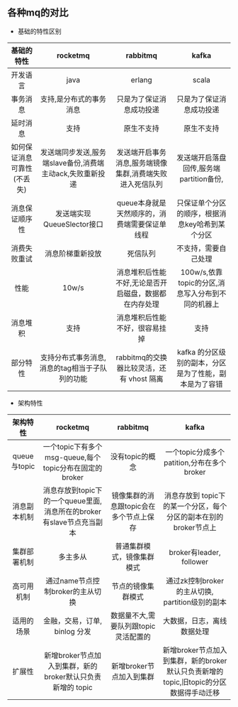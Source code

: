 ## 各种mq的对比


- 基础的特性区别

|基础的特性|rocketmq| rabbitmq|kafka|
|:------:|:------:|:-------:|:-------:|
|开发语言| java |erlang|scala|
|事务消息| 支持,是分布式的事务消息 |只是为了保证消息成功投递|只是为了保证消息成功投递|
|延时消息| 支持 |原生不支持|原生不支持|
|如何保证消息可靠性(不丢失)| 发送端同步发送,服务端slave备份,消费端主动ack,失败重新投递 |发送端开启事务消息,服务端镜像集群,消费端失败进入死信队列|发送端开启落盘回传,服务端partition备份,|
|消息保证顺序性|发送端实现QueueSlector接口 |queue本身就是天然顺序的，消费端需要保证单线程|只保证单个分区的顺序，根据消息key哈希到某个分区|
|消费失败重试|消息阶梯重新投放 |死信队列|不支持，需要自己处理|
|性能|10w/s |消息堆积后性能不好,无论是否开启磁盘，数据都在内存处理|100w/s,依靠topic的分区,消息写入分布到不同的机器上|
|消息堆积|支持|消息堆积后性能不好，很容易挂掉|支持|
|部分特性|支持分布式事务消息,消息的tag相当于子队列的功能|rabbitmq的交换器比较灵活，还有 vhost 隔离|kafka 的分区级别的副本，分区是为了性能，副本是为了容错|


- 架构特性

|架构特性|rocketmq| rabbitmq|kafka|
|:------:|:------:|:-------:|:-------:|
|queue与topic| 一个topic下有多个msg-queue,每个topic分布在固定的broker |没有topic的概念|一个topic分成多个patition,分布在多个broker|
|消息副本机制| 消息存放到topic下的一个queue里面,消息所在的broker有slave节点充当副本 |镜像集群的消息跟topic会在多个节点上保存|消息存放到 topic下的某一个分区，每个分区的副本在别的broker节点上|
|集群部署机制|多主多从|普通集群模式，镜像集群模式|broker有leader, follower|
|高可用机制|通过name节点控制broker的主从切换|节点的镜像集群模式|通过zk控制broker的主从切换, partition级别的副本|
|适用的场景|金融，交易，订单, binlog 分发|数据量不大,需要队列跟topic灵活配置的|大数据，日志，离线数据处理|
|扩展性|新增broker节点加入到集群，新的broker默认只负责新增的 topic|新增broker节点加入到集群|新增broker节点加入到集群，新的broker默认只负责新增的 topic,旧topic的分区数据得手动迁移|




